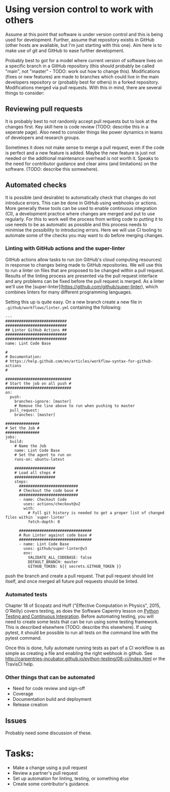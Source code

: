 # Using version control to work with others

Assume at this point that software is under version control and this
is being used for development. Further, assume that repository existis 
in GitHub (other hosts are available, but I'm just starting with this one).
Aim here is to make use of git and GitHub to ease further development.

Probably best to got for a model where current version of software lives
on a specific branch in a GitHub repository (this should probably be called
"main", not "master" - TODO: work out how to change this). Modifications
(fixes or new features) are made to branches which could live in the main
developers repository or (probably best for others) in a forked repository.
Modifications merged via pull requests. With this in mind, there are several 
things to consider:

## Reviewing pull requests

It is probably best to not randomly accept pull requests but to look at the
changes first. Key skill here is code review (TODO: describe this in a seperate
page). Also need to consider things like power dynamics in teams of developers
and research groups.

Sometimes it does not make sense to merge a pull request, even if the code is
perfect and a new feature is added. Maybe the new feature is just not needed
or the additional maintenance overhead is not worth it. Speaks to the need for
contributor guidance and clear aims (and limitations) on the software. (TODO:
describe this somewhere).

## Automated checks

It is possible (and desirable) to automatically check that changes do not introduce
errors. This can be done in GitHub using webhooks or actions. More generally these
tools can be used to enable continuous integration (CI), a development practice where
changes are merged and put to use regularly. For this to work well the process from
writing code to putting it to use needs to be as automatic as possible and this process
needs to minimise the possibility to introducing errors. Here we will use CI tooling to
automate some of the checks you may want to do before merging changes.

### Linting with GitHub actions and the super-linter

GitHub actions allow tasks to run (on GitHub's cloud computing resources) in response to
changes being made to GitHub repositories. We will use this to run a linter on files that
are proposed to be changed within a pull request. Results of the linting process are presented
via the pull request interface and any problems can be fixed before the pull request is merged.
As a linter we'll use the ]super-linter](https://github.com/github/super-linter), which combines
linters for many different programming languages.

Setting this up is quite easy. On a new branch create a new file in
`.github/workflows/linter.yml` containing the following:

```
---
###########################
###########################
## Linter GitHub Actions ##
###########################
###########################
name: Lint Code Base

#
# Documentation:
# https://help.github.com/en/articles/workflow-syntax-for-github-actions
#

#############################
# Start the job on all push #
#############################
on:
  push:
    branches-ignore: [master]
    # Remove the line above to run when pushing to master
  pull_request:
    branches: [master]

###############
# Set the Job #
###############
jobs:
  build:
    # Name the Job
    name: Lint Code Base
    # Set the agent to run on
    runs-on: ubuntu-latest

    ##################
    # Load all steps #
    ##################
    steps:
      ##########################
      # Checkout the code base #
      ##########################
      - name: Checkout Code
        uses: actions/checkout@v2
        with:
          # Full git history is needed to get a proper list of changed files within `super-linter`
          fetch-depth: 0

      ################################
      # Run Linter against code base #
      ################################
      - name: Lint Code Base
        uses: github/super-linter@v3
        env:
          VALIDATE_ALL_CODEBASE: false
          DEFAULT_BRANCH: master
          GITHUB_TOKEN: ${{ secrets.GITHUB_TOKEN }}
```

push the branch and create a pull request. That pull request should lint itself, and once merged all
future pull requests should be linted.

### Automated tests

Chapter 18 of Scopatz and Huff ("Effective Computation in Physics", 2015, O'Reilly) covers testing,
as does the Software Capentry lesson on [Python Testing and Continuous
Integration](http://carpentries-incubator.github.io/python-testing/). Before automating testing,
you will need to create some tests that can be run using some testing framework. This is
described elsewhere (TODO: describe this elsewhere). If using pytest, it should be possible
to run all tests on the command line with the pytest command.

Once this is done, fully automate running tests as part of a CI workflow is as simple as
creating a file and enabling the right webhook in github. See http://carpentries-incubator.github.io/python-testing/08-ci/index.html
or the TravisCI help.

### Other things that can be automated

* Need for code review and sign-off
* Coverage
* Documentation build and deployment
* Release creation

## Issues

Probably need some discussion of these.

# Tasks:
* Make a change using a pull request
* Review a partner's pull request
* Set up automation for linting, testing, or something else
* Create some contributor's guidance.
